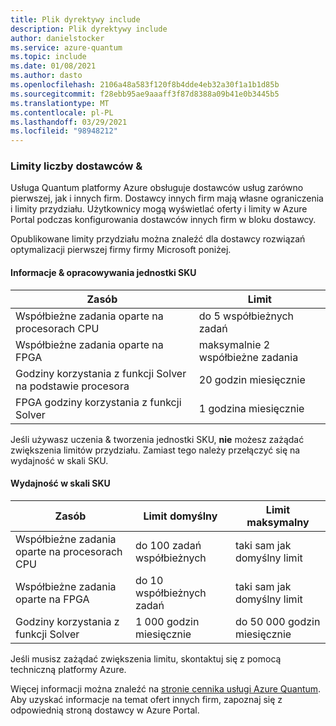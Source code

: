 ```yaml
---
title: Plik dyrektywy include
description: Plik dyrektywy include
author: danielstocker
ms.service: azure-quantum
ms.topic: include
ms.date: 01/08/2021
ms.author: dasto
ms.openlocfilehash: 2106a48a583f120f8b4dde4eb32a30f1a1b1d85b
ms.sourcegitcommit: f28ebb95ae9aaaff3f87d8388a09b41e0b3445b5
ms.translationtype: MT
ms.contentlocale: pl-PL
ms.lasthandoff: 03/29/2021
ms.locfileid: "98948212"
---
```

### <a name="provider-limits--quota"></a>Limity liczby dostawców &

Usługa Quantum platformy Azure obsługuje dostawców usług zarówno pierwszej, jak i innych firm. Dostawcy innych firm mają własne ograniczenia i limity przydziału. Użytkownicy mogą wyświetlać oferty i limity w Azure Portal podczas konfigurowania dostawców innych firm w bloku dostawcy. 

Opublikowane limity przydziału można znaleźć dla dostawcy rozwiązań optymalizacji pierwszej firmy firmy Microsoft poniżej. 

#### <a name="learn--develop-sku"></a>Informacje & opracowywania jednostki SKU

| Zasób | Limit |
| --- | --- |
| Współbieżne zadania oparte na procesorach CPU | do 5 współbieżnych zadań |
| Współbieżne zadania oparte na FPGA | maksymalnie 2 współbieżne zadania |
| Godziny korzystania z funkcji Solver na podstawie procesora | 20 godzin miesięcznie  |
| FPGA godziny korzystania z funkcji Solver | 1 godzina miesięcznie  |

Jeśli używasz uczenia & tworzenia jednostki SKU, **nie** możesz zażądać zwiększenia limitów przydziału. Zamiast tego należy przełączyć się na wydajność w skali SKU.

#### <a name="performance-at-scale-sku"></a>Wydajność w skali SKU

| Zasób | Limit domyślny | Limit maksymalny |
| --- | --- | --- |
| Współbieżne zadania oparte na procesorach CPU | do 100 zadań współbieżnych | taki sam jak domyślny limit |
| Współbieżne zadania oparte na FPGA | do 10 współbieżnych zadań | taki sam jak domyślny limit |
| Godziny korzystania z funkcji Solver | 1 000 godzin miesięcznie  | do 50 000 godzin miesięcznie |

Jeśli musisz zażądać zwiększenia limitu, skontaktuj się z pomocą techniczną platformy Azure. 

Więcej informacji można znaleźć na [stronie cennika usługi Azure Quantum](https://aka.ms/AQ/Pricing).
Aby uzyskać informacje na temat ofert innych firm, zapoznaj się z odpowiednią stroną dostawcy w Azure Portal.

